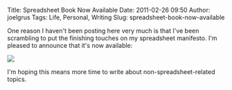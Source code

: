 Title: Spreadsheet Book Now Available
Date: 2011-02-26 09:50
Author: joelgrus
Tags: Life, Personal, Writing
Slug: spreadsheet-book-now-available

One reason I haven't been posting here very much is that I've been
scrambling to put the finishing touches on my spreadsheet manifesto. I'm
pleased to announce that it's now available:

[![](https://thinkingspreadsheet.com/wp-content/uploads/2011/02/tscoversmall.jpg)](http://ThinkingSpreadsheet.com)

I'm hoping this means more time to write about non-spreadsheet-related
topics.
